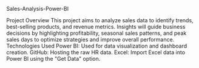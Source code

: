 Sales-Analysis-Power-BI

Project Overview
This project aims to analyze sales data to identify trends, best-selling products, and revenue metrics. Insights will guide business decisions by highlighting profitability, seasonal sales patterns, and peak sales days to optimize strategies and improve overall performance.
Technologies Used
Power BI: Used for data visualization and dashboard creation.
GitHub: Hosting the raw HR data.
Excel: Import Excel data into Power BI using the "Get Data" option.

